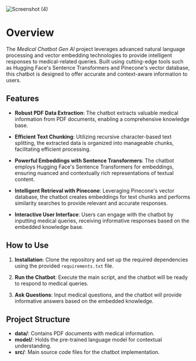 ![Screenshot (4)](https://github.com/farooqshaikh22/Medical-Chatbot-Gen-AI/assets/127769353/4ca80cee-ff29-4641-8662-2a3b7771ffe3)

# Overview
The *Medical Chatbot Gen AI* project leverages advanced natural language processing and vector embedding technologies to provide intelligent responses to medical-related queries. Built using cutting-edge tools such as Hugging Face's Sentence Transformers and Pinecone's vector database, this chatbot is designed to offer accurate and context-aware information to users.

## Features
- **Robust PDF Data Extraction**: The chatbot extracts valuable medical information from PDF documents, enabling a comprehensive knowledge base.

- **Efficient Text Chunking**: Utilizing recursive character-based text splitting, the extracted data is organized into manageable chunks, facilitating efficient processing.

- **Powerful Embeddings with Sentence Transformers**: The chatbot employs Hugging Face's Sentence Transformers for embeddings, ensuring nuanced and contextually rich representations of textual content.

- **Intelligent Retrieval with Pinecone**: Leveraging Pinecone's vector database, the chatbot creates embeddings for text chunks and performs similarity searches to provide relevant and accurate responses.

- **Interactive User Interface**: Users can engage with the chatbot by inputting medical queries, receiving informative responses based on the embedded knowledge base.

## How to Use
1. **Installation**: Clone the repository and set up the required dependencies using the provided `requirements.txt` file.

2. **Run the Chatbot**: Execute the main script, and the chatbot will be ready to respond to medical queries.

3. **Ask Questions**: Input medical questions, and the chatbot will provide informative answers based on the embedded knowledge.

## Project Structure
- **data/**: Contains PDF documents with medical information.
- **model/**: Holds the pre-trained language model for contextual understanding.
- **src/**: Main source code files for the chatbot implementation.
